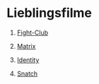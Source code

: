 # Lieblingsfilme

1. [Fight-Club](filme/fight-club.md)

2. [Matrix](filme/Matrix.md)

3. [Identity](filme/identity.md)

4. [Snatch](filme/snatch.md)
